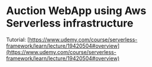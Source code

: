 # Auction WebApp using Aws Serverless infrastructure

Tutorial: [https://www.udemy.com/course/serverless-framework/learn/lecture/19420504#overview](https://www.udemy.com/course/serverless-framework/learn/lecture/19420504#overview)